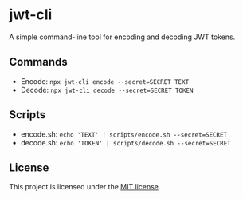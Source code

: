 # jwt-cli
A simple command-line tool for encoding and decoding JWT tokens.

## Commands
- Encode: `npx jwt-cli encode --secret=SECRET TEXT`
- Decode: `npx jwt-cli decode --secret=SECRET TOKEN`

## Scripts
- encode.sh: `echo 'TEXT' | scripts/encode.sh --secret=SECRET`
- decode.sh: `echo 'TOKEN' | scripts/decode.sh --secret=SECRET`

## License
This project is licensed under the [MIT license](LICENSE.md).
